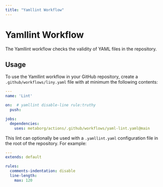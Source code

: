 ```yaml
---
title: "Yamllint Workflow"
---
```

# Yamllint Workflow
The Yamllint workflow checks the validity of YAML files in the repository.


## Usage
To use the Yamllint workflow in your GitHub repository, create a `.github/workflows/liny.yaml` file with at minimum the following contents:

```yaml title=".github/workflows/lint.yaml"
---
name: 'Lint'

on:  # yamllint disable-line rule:truthy
  push:

jobs:
  dependencies:
    uses: metaborg/actions/.github/workflows/yaml-lint.yaml@main
```

This lint can optionally be used with a `.yamllint.yaml` configuration file in the root of the repository. For example:

```yaml
---
extends: default

rules:
  comments-indentation: disable
  line-length:
    max: 120
```
